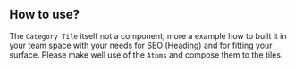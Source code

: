 ## How to use?

The `Category Tile` itself not a component, more a example how to built it in your team space with your needs for SEO (Heading) and for fitting your surface. Please make well use of the `Atoms` and compose them to the tiles.
